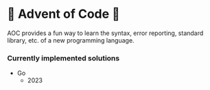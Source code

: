 # 🎅 Advent of Code 🎅

AOC provides a fun way to learn the syntax, error reporting,
standard library, etc. of a new programming language.

### Currently implemented solutions
- Go
    - 2023
